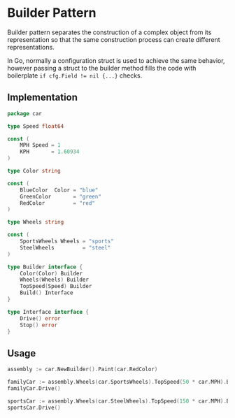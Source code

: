 # Builder Pattern

Builder pattern separates the construction of a complex object from its
representation so that the same construction process can create different
representations.

In Go, normally a configuration struct is used to achieve the same behavior,
however passing a struct to the builder method fills the code with boilerplate
`if cfg.Field != nil {...}` checks.

## Implementation

```go
package car

type Speed float64

const (
    MPH Speed = 1
    KPH       = 1.60934
)

type Color string

const (
    BlueColor  Color = "blue"
    GreenColor       = "green"
    RedColor         = "red"
)

type Wheels string

const (
    SportsWheels Wheels = "sports"
    SteelWheels         = "steel"
)

type Builder interface {
    Color(Color) Builder
    Wheels(Wheels) Builder
    TopSpeed(Speed) Builder
    Build() Interface
}

type Interface interface {
    Drive() error
    Stop() error
}
```

## Usage

```go
assembly := car.NewBuilder().Paint(car.RedColor)

familyCar := assembly.Wheels(car.SportsWheels).TopSpeed(50 * car.MPH).Build()
familyCar.Drive()

sportsCar := assembly.Wheels(car.SteelWheels).TopSpeed(150 * car.MPH).Build()
sportsCar.Drive()
```
